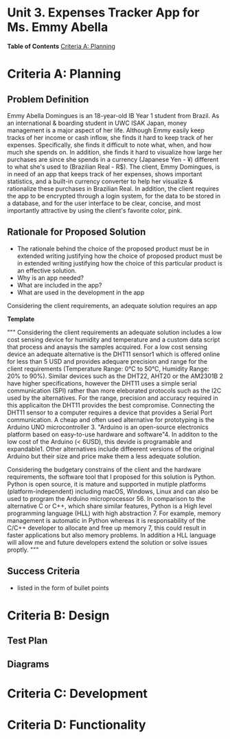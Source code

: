 # Unit 3. Expenses Tracker App for Ms. Emmy Abella 

**Table of Contents**
[Criteria A: Planning](#Criteria_A:_Planning)

# Criteria A: Planning
## Problem Definition

Emmy Abella Domingues is an 18-year-old IB Year 1 student from Brazil. As an international & boarding student in UWC ISAK Japan, money management is a major aspect of her life. Although Emmy easily keep tracks of her income or cash inflow, she finds it hard to keep track of her expenses. Specifically, she finds it difficult to note what, when, and how much she spends on. In addition, she finds it hard to visualize how large her purchases are since she spends in a currency (Japanese Yen - ¥) different to what she's used to (Brazilian Real - R$). The client, Emmy Domingues, is in need of an app that keeps track of her expenses, shows important statistics, and a built-in currency converter to help her visualize & rationalize these purchases in Brazilian Real. In addition, the client requires the app to be encrypted through a login system, for the data to be stored in a database, and for the user interface to be clear, concise, and most importantly attractive by using the client's favorite color, pink.


## Rationale for Proposed Solution
- The rationale behind the choice of the proposed product must be in extended writing justifying how the choice of proposed product must be in extended writing justifying how the choice of this particular product is an effective solution.
- Why is an app needed?
- What are included in the app?
- What are used in the development in the app


Considering the client requirements, an adequate solution requires an app

**Template**

"""
Considering the client requirements an adequate solution includes a low cost sensing device for humidity and temperature and a custom data script that process and anaysis the samples acquired. For a low cost sensing device an adequate alternative is the DHT11 sensor1 which is offered online for less than 5 USD and provides adequare precision and range for the client requirements (Temperature Range: 0°C to 50°C, Humidity Range: 20% to 90%). Similar devices such as the DHT22, AHT20 or the AM2301B 2 have higher specifications, however the DHT11 uses a simple serial communication (SPI) rather than more eleborated protocols such as the I2C used by the alternatives. For the range, precision and accuracy required in this applicaiton the DHT11 provides the best compromise. Connecting the DHT11 sensor to a computer requires a device that provides a Serial Port communication. A cheap and often used alternative for prototyping is the Arduino UNO microcontroller 3. "Arduino is an open-source electronics platform based on easy-to-use hardware and software"4. In additon to the low cost of the Arduino (< 6USD), this devide is programable and expandable1. Other alternatives include diffeerent versions of the original Arduino but their size and price make them a less adequate solution.

Considering the budgetary constrains of the client and the hardware requirements, the software tool that I proposed for this solution is Python. Python is open source, it is mature and supported in mutiple platforms (platform-independent) including macOS, Windows, Linux and can also be used to program the Arduino microprocessor 56. In comparison to the alternative C or C++, which share similar features, Python is a High level programming language (HLL) with high abstraction 7. For example, memory management is automatic in Python whereas it is responsability of the C/C++ developer to allocate and free up memory 7, this could result in faster applications but also memory problems. In addition a HLL language will allow me and future developers extend the solution or solve issues proptly.
"""

## Success Criteria
- listed in the form of bullet points
# Criteria B: Design
## Test Plan
## Diagrams
# Criteria C: Development
# Criteria D: Functionality

